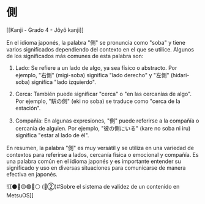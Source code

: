 # 側

[[Kanji - Grado 4 - Jôyô kanji]]

En el idioma japonés, la palabra "側" se pronuncia como "soba" y tiene varios significados dependiendo del contexto en el que se utilice. Algunos de los significados más comunes de esta palabra son:

1. Lado: Se refiere a un lado de algo, ya sea físico o abstracto. Por ejemplo, "右側" (migi-soba) significa "lado derecho" y "左側" (hidari-soba) significa "lado izquierdo".

2. Cerca: También puede significar "cerca" o "en las cercanías de algo". Por ejemplo, "駅の側" (eki no soba) se traduce como "cerca de la estación".

3. Compañía: En algunas expresiones, "側" puede referirse a la compañía o cercanía de alguien. Por ejemplo, "彼の側にいる" (kare no soba ni iru) significa "estar al lado de él".

En resumen, la palabra "側" es muy versátil y se utiliza en una variedad de contextos para referirse a lados, cercanía física o emocional y compañía. Es una palabra común en el idioma japonés y es importante entender su significado y uso en diversas situaciones para comunicarse de manera efectiva en japonés.


![[⚫🔴🟡🟢🔵⚪ (🔴②)#Sobre el sistema de validez de un contenido en MetsuOS]]